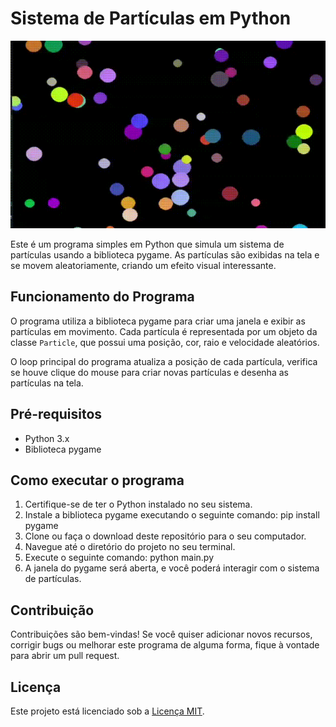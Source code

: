 # Sistema de Partículas em Python
<p align="center">
  <img width="1000" height="300" src="particulas.gif">
 </p>

Este é um programa simples em Python que simula um sistema de partículas usando a biblioteca pygame. As partículas são exibidas na tela e se movem aleatoriamente, criando um efeito visual interessante.

## Funcionamento do Programa

O programa utiliza a biblioteca pygame para criar uma janela e exibir as partículas em movimento. Cada partícula é representada por um objeto da classe `Particle`, que possui uma posição, cor, raio e velocidade aleatórios.

O loop principal do programa atualiza a posição de cada partícula, verifica se houve clique do mouse para criar novas partículas e desenha as partículas na tela.

## Pré-requisitos

- Python 3.x
- Biblioteca pygame

## Como executar o programa

1. Certifique-se de ter o Python instalado no seu sistema.
2. Instale a biblioteca pygame executando o seguinte comando: pip install pygame
3. Clone ou faça o download deste repositório para o seu computador.
4. Navegue até o diretório do projeto no seu terminal.
5. Execute o seguinte comando: python main.py
6. A janela do pygame será aberta, e você poderá interagir com o sistema de partículas.

## Contribuição

Contribuições são bem-vindas! Se você quiser adicionar novos recursos, corrigir bugs ou melhorar este programa de alguma forma, fique à vontade para abrir um pull request.

## Licença

Este projeto está licenciado sob a [Licença MIT](LICENSE).


